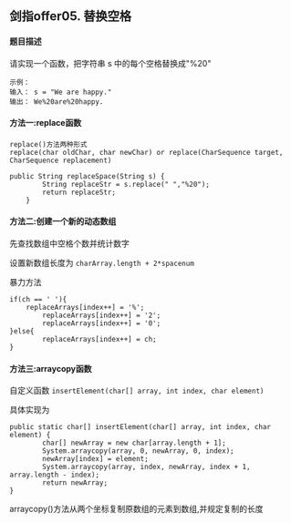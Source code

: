 ## 剑指offer05. 替换空格

#### 题目描述

请实现一个函数，把字符串 s 中的每个空格替换成"%20"

```
示例：
输入： s = "We are happy."
输出： We%20are%20happy.
```

#### 方法一:replace函数

```
replace()方法两种形式
replace(char oldChar, char newChar) or replace(CharSequence target, CharSequence replacement)

```

```
public String replaceSpace(String s) {
        String replaceStr = s.replace(" ","%20");
        return replaceStr;
    }
```

#### 方法二:创建一个新的动态数组

先查找数组中空格个数并统计数字

设置新数组长度为 `charArray.length + 2*spacenum`

暴力方法

```
if(ch == ' '){
	replaceArrays[index++] = '%';
        replaceArrays[index++] = '2';
        replaceArrays[index++] = '0';
}else{
        replaceArrays[index++] = ch;
}
```

#### 方法三:arraycopy函数

自定义函数 `insertElement(char[] array, int index, char element) `

具体实现为

```
public static char[] insertElement(char[] array, int index, char element) {
        char[] newArray = new char[array.length + 1];
        System.arraycopy(array, 0, newArray, 0, index);
        newArray[index] = element;
        System.arraycopy(array, index, newArray, index + 1, array.length - index);
        return newArray;
}
```

arraycopy()方法从两个坐标复制原数组的元素到数组,并规定复制的长度
